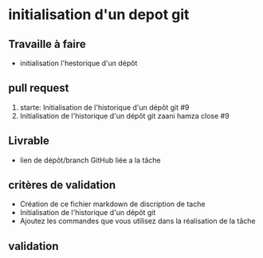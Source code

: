 # initialisation d'un depot git 
## Travaille à faire 
  - initialisation l'hestorique  d'un  dépôt

  ## pull request 
   1.  starte: Initialisation de l'historique d'un dépôt git #9
   2.  Initialisation de l'historique d'un dépôt git zaani hamza close #9

## Livrable  
 - lien de dépôt/branch  GitHub liée a la tâche


## critères de validation 
   -  Création de ce fichier markdown de discription de tache 
   -  Initialisation de l'historique d'un dépôt git
   -  Ajoutez  les commandes que vous utilisez dans la réalisation de la tâche 

## validation 
